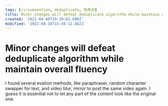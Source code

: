 ```yaml
---
tags: [circumvention, deduplicate, 伪原创]
title: Minor changes will defeat deduplicate algorithm while maintain overall fluency
created: '2022-04-09T19:39:01.000Z'
modified: '2022-08-18T15:48:11.882Z'
---
```


# Minor changes will defeat deduplicate algorithm while maintain overall fluency

I found several evation methods, like paraphraser, random character swapper for text, and video blur, mirror to post the same video again. I guess it is essential not to let any part of the content look like the original one.

